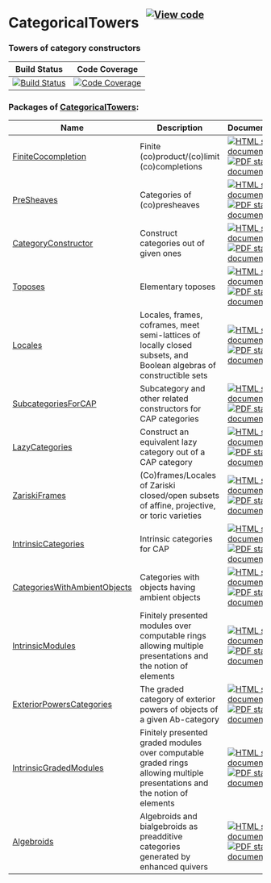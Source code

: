 <!-- BEGIN HEADER -->
# CategoricalTowers&ensp;<sup><sup>[![View code][code-img]][code-url]</sup></sup>

### Towers of category constructors

| Build Status | Code Coverage |
| ------------ | ------------- |
| [![Build Status][tests-img]][tests-url] | [![Code Coverage][codecov-img]][codecov-url] |

<!-- END HEADER -->
<!-- BEGIN FOOTER -->
### Packages of [CategoricalTowers](/../../):
| Name | Description | Documentation |
| ---- | ----------- | ------------- |
| [FiniteCocompletion](FiniteCocompletion#readme) | Finite (co)product/(co)limit (co)completions | [![HTML stable documentation][html-FiniteCocompletion-img]][html-FiniteCocompletion-url] [![PDF stable documentation][pdf-FiniteCocompletion-img]][pdf-FiniteCocompletion-url] |
| [PreSheaves](PreSheaves#readme) | Categories of (co)presheaves | [![HTML stable documentation][html-PreSheaves-img]][html-PreSheaves-url] [![PDF stable documentation][pdf-PreSheaves-img]][pdf-PreSheaves-url] |
| [CategoryConstructor](CategoryConstructor#readme) | Construct categories out of given ones | [![HTML stable documentation][html-CategoryConstructor-img]][html-CategoryConstructor-url] [![PDF stable documentation][pdf-CategoryConstructor-img]][pdf-CategoryConstructor-url] |
| [Toposes](Toposes#readme) | Elementary toposes | [![HTML stable documentation][html-Toposes-img]][html-Toposes-url] [![PDF stable documentation][pdf-Toposes-img]][pdf-Toposes-url] |
| [Locales](Locales#readme) | Locales, frames, coframes, meet semi-lattices of locally closed subsets, and Boolean algebras of constructible sets | [![HTML stable documentation][html-Locales-img]][html-Locales-url] [![PDF stable documentation][pdf-Locales-img]][pdf-Locales-url] |
| [SubcategoriesForCAP](SubcategoriesForCAP#readme) | Subcategory and other related constructors for CAP categories | [![HTML stable documentation][html-SubcategoriesForCAP-img]][html-SubcategoriesForCAP-url] [![PDF stable documentation][pdf-SubcategoriesForCAP-img]][pdf-SubcategoriesForCAP-url] |
| [LazyCategories](LazyCategories#readme) | Construct an equivalent lazy category out of a CAP category | [![HTML stable documentation][html-LazyCategories-img]][html-LazyCategories-url] [![PDF stable documentation][pdf-LazyCategories-img]][pdf-LazyCategories-url] |
| [ZariskiFrames](ZariskiFrames#readme) | (Co)frames/Locales of Zariski closed/open subsets of affine, projective, or toric varieties | [![HTML stable documentation][html-ZariskiFrames-img]][html-ZariskiFrames-url] [![PDF stable documentation][pdf-ZariskiFrames-img]][pdf-ZariskiFrames-url] |
| [IntrinsicCategories](IntrinsicCategories#readme) | Intrinsic categories for CAP | [![HTML stable documentation][html-IntrinsicCategories-img]][html-IntrinsicCategories-url] [![PDF stable documentation][pdf-IntrinsicCategories-img]][pdf-IntrinsicCategories-url] |
| [CategoriesWithAmbientObjects](CategoriesWithAmbientObjects#readme) | Categories with objects having ambient objects | [![HTML stable documentation][html-CategoriesWithAmbientObjects-img]][html-CategoriesWithAmbientObjects-url] [![PDF stable documentation][pdf-CategoriesWithAmbientObjects-img]][pdf-CategoriesWithAmbientObjects-url] |
| [IntrinsicModules](IntrinsicModules#readme) | Finitely presented modules over computable rings allowing multiple presentations and the notion of elements | [![HTML stable documentation][html-IntrinsicModules-img]][html-IntrinsicModules-url] [![PDF stable documentation][pdf-IntrinsicModules-img]][pdf-IntrinsicModules-url] |
| [ExteriorPowersCategories](ExteriorPowersCategories#readme) | The graded category of exterior powers of objects of a given Ab-category | [![HTML stable documentation][html-ExteriorPowersCategories-img]][html-ExteriorPowersCategories-url] [![PDF stable documentation][pdf-ExteriorPowersCategories-img]][pdf-ExteriorPowersCategories-url] |
| [IntrinsicGradedModules](IntrinsicGradedModules#readme) | Finitely presented graded modules over computable graded rings allowing multiple presentations and the notion of elements | [![HTML stable documentation][html-IntrinsicGradedModules-img]][html-IntrinsicGradedModules-url] [![PDF stable documentation][pdf-IntrinsicGradedModules-img]][pdf-IntrinsicGradedModules-url] |
| [Algebroids](Algebroids#readme) | Algebroids and bialgebroids as preadditive categories generated by enhanced quivers | [![HTML stable documentation][html-Algebroids-img]][html-Algebroids-url] [![PDF stable documentation][pdf-Algebroids-img]][pdf-Algebroids-url] |

[html-FiniteCocompletion-img]: https://img.shields.io/badge/🔗%20HTML-stable-blue.svg
[html-FiniteCocompletion-url]: https://homalg-project.github.io/CategoricalTowers/FiniteCocompletion/doc/chap0_mj.html

[pdf-FiniteCocompletion-img]: https://img.shields.io/badge/🔗%20PDF-stable-blue.svg
[pdf-FiniteCocompletion-url]: https://homalg-project.github.io/CategoricalTowers/FiniteCocompletion/download_pdf.html


[html-PreSheaves-img]: https://img.shields.io/badge/🔗%20HTML-stable-blue.svg
[html-PreSheaves-url]: https://homalg-project.github.io/CategoricalTowers/PreSheaves/doc/chap0_mj.html

[pdf-PreSheaves-img]: https://img.shields.io/badge/🔗%20PDF-stable-blue.svg
[pdf-PreSheaves-url]: https://homalg-project.github.io/CategoricalTowers/PreSheaves/download_pdf.html


[html-CategoryConstructor-img]: https://img.shields.io/badge/🔗%20HTML-stable-blue.svg
[html-CategoryConstructor-url]: https://homalg-project.github.io/CategoricalTowers/CategoryConstructor/doc/chap0_mj.html

[pdf-CategoryConstructor-img]: https://img.shields.io/badge/🔗%20PDF-stable-blue.svg
[pdf-CategoryConstructor-url]: https://homalg-project.github.io/CategoricalTowers/CategoryConstructor/download_pdf.html


[html-Toposes-img]: https://img.shields.io/badge/🔗%20HTML-stable-blue.svg
[html-Toposes-url]: https://homalg-project.github.io/CategoricalTowers/Toposes/doc/chap0_mj.html

[pdf-Toposes-img]: https://img.shields.io/badge/🔗%20PDF-stable-blue.svg
[pdf-Toposes-url]: https://homalg-project.github.io/CategoricalTowers/Toposes/download_pdf.html


[html-Locales-img]: https://img.shields.io/badge/🔗%20HTML-stable-blue.svg
[html-Locales-url]: https://homalg-project.github.io/CategoricalTowers/Locales/doc/chap0_mj.html

[pdf-Locales-img]: https://img.shields.io/badge/🔗%20PDF-stable-blue.svg
[pdf-Locales-url]: https://homalg-project.github.io/CategoricalTowers/Locales/download_pdf.html


[html-SubcategoriesForCAP-img]: https://img.shields.io/badge/🔗%20HTML-stable-blue.svg
[html-SubcategoriesForCAP-url]: https://homalg-project.github.io/CategoricalTowers/SubcategoriesForCAP/doc/chap0_mj.html

[pdf-SubcategoriesForCAP-img]: https://img.shields.io/badge/🔗%20PDF-stable-blue.svg
[pdf-SubcategoriesForCAP-url]: https://homalg-project.github.io/CategoricalTowers/SubcategoriesForCAP/download_pdf.html


[html-LazyCategories-img]: https://img.shields.io/badge/🔗%20HTML-stable-blue.svg
[html-LazyCategories-url]: https://homalg-project.github.io/CategoricalTowers/LazyCategories/doc/chap0_mj.html

[pdf-LazyCategories-img]: https://img.shields.io/badge/🔗%20PDF-stable-blue.svg
[pdf-LazyCategories-url]: https://homalg-project.github.io/CategoricalTowers/LazyCategories/download_pdf.html


[html-ZariskiFrames-img]: https://img.shields.io/badge/🔗%20HTML-stable-blue.svg
[html-ZariskiFrames-url]: https://homalg-project.github.io/CategoricalTowers/ZariskiFrames/doc/chap0_mj.html

[pdf-ZariskiFrames-img]: https://img.shields.io/badge/🔗%20PDF-stable-blue.svg
[pdf-ZariskiFrames-url]: https://homalg-project.github.io/CategoricalTowers/ZariskiFrames/download_pdf.html


[html-IntrinsicCategories-img]: https://img.shields.io/badge/🔗%20HTML-stable-blue.svg
[html-IntrinsicCategories-url]: https://homalg-project.github.io/CategoricalTowers/IntrinsicCategories/doc/chap0_mj.html

[pdf-IntrinsicCategories-img]: https://img.shields.io/badge/🔗%20PDF-stable-blue.svg
[pdf-IntrinsicCategories-url]: https://homalg-project.github.io/CategoricalTowers/IntrinsicCategories/download_pdf.html


[html-CategoriesWithAmbientObjects-img]: https://img.shields.io/badge/🔗%20HTML-stable-blue.svg
[html-CategoriesWithAmbientObjects-url]: https://homalg-project.github.io/CategoricalTowers/CategoriesWithAmbientObjects/doc/chap0_mj.html

[pdf-CategoriesWithAmbientObjects-img]: https://img.shields.io/badge/🔗%20PDF-stable-blue.svg
[pdf-CategoriesWithAmbientObjects-url]: https://homalg-project.github.io/CategoricalTowers/CategoriesWithAmbientObjects/download_pdf.html


[html-IntrinsicModules-img]: https://img.shields.io/badge/🔗%20HTML-stable-blue.svg
[html-IntrinsicModules-url]: https://homalg-project.github.io/CategoricalTowers/IntrinsicModules/doc/chap0_mj.html

[pdf-IntrinsicModules-img]: https://img.shields.io/badge/🔗%20PDF-stable-blue.svg
[pdf-IntrinsicModules-url]: https://homalg-project.github.io/CategoricalTowers/IntrinsicModules/download_pdf.html


[html-ExteriorPowersCategories-img]: https://img.shields.io/badge/🔗%20HTML-stable-blue.svg
[html-ExteriorPowersCategories-url]: https://homalg-project.github.io/CategoricalTowers/ExteriorPowersCategories/doc/chap0_mj.html

[pdf-ExteriorPowersCategories-img]: https://img.shields.io/badge/🔗%20PDF-stable-blue.svg
[pdf-ExteriorPowersCategories-url]: https://homalg-project.github.io/CategoricalTowers/ExteriorPowersCategories/download_pdf.html


[html-IntrinsicGradedModules-img]: https://img.shields.io/badge/🔗%20HTML-stable-blue.svg
[html-IntrinsicGradedModules-url]: https://homalg-project.github.io/CategoricalTowers/IntrinsicGradedModules/doc/chap0_mj.html

[pdf-IntrinsicGradedModules-img]: https://img.shields.io/badge/🔗%20PDF-stable-blue.svg
[pdf-IntrinsicGradedModules-url]: https://homalg-project.github.io/CategoricalTowers/IntrinsicGradedModules/download_pdf.html


[html-Algebroids-img]: https://img.shields.io/badge/🔗%20HTML-stable-blue.svg
[html-Algebroids-url]: https://homalg-project.github.io/CategoricalTowers/Algebroids/doc/chap0_mj.html

[pdf-Algebroids-img]: https://img.shields.io/badge/🔗%20PDF-stable-blue.svg
[pdf-Algebroids-url]: https://homalg-project.github.io/CategoricalTowers/Algebroids/download_pdf.html


[tests-img]: https://github.com/homalg-project/CategoricalTowers/actions/workflows/Tests.yml/badge.svg?branch=master
[tests-url]: https://github.com/homalg-project/CategoricalTowers/actions/workflows/Tests.yml?query=branch%3Amaster

[codecov-img]: https://codecov.io/gh/homalg-project/CategoricalTowers/branch/master/graph/badge.svg
[codecov-url]: https://codecov.io/gh/homalg-project/CategoricalTowers

[code-img]: https://img.shields.io/badge/-View%20code-blue?logo=github
[code-url]: https://github.com/homalg-project/CategoricalTowers#top
<!-- END FOOTER -->
